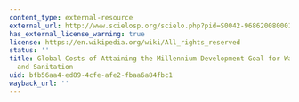 ```yaml
---
content_type: external-resource
external_url: http://www.scielosp.org/scielo.php?pid=S0042-96862008000100010&script=sci_arttext
has_external_license_warning: true
license: https://en.wikipedia.org/wiki/All_rights_reserved
status: ''
title: Global Costs of Attaining the Millennium Development Goal for Water Supply
  and Sanitation
uid: bfb56aa4-ed89-4cfe-afe2-fbaa6a84fbc1
wayback_url: ''
---
```

